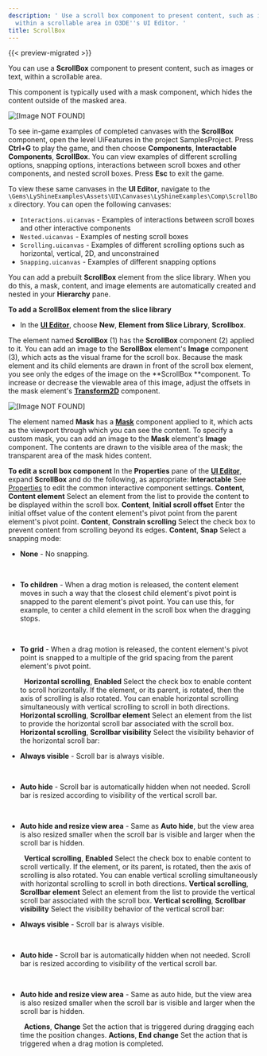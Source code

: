 ```yaml
---
description: ' Use a scroll box component to present content, such as images or text,
  within a scrollable area in O3DE''s UI Editor. '
title: ScrollBox
---
```


{{< preview-migrated >}}

You can use a **ScrollBox** component to present content, such as images or text, within a scrollable area\.

This component is typically used with a mask component, which hides the content outside of the masked area\.

![\[Image NOT FOUND\]](/images/user-guide/game_ui_editor/ui-editor-components-scrollbox.gif)

To see in\-game examples of completed canvases with the **ScrollBox** component, open the level UiFeatures in the project SamplesProject\. Press **Ctrl\+G** to play the game, and then choose **Components**, **Interactable Components**, **ScrollBox**\. You can view examples of different scrolling options, snapping options, interactions between scroll boxes and other components, and nested scroll boxes\. Press **Esc** to exit the game\.

To view these same canvases in the **UI Editor**, navigate to the `\Gems\LyShineExamples\Assets\UI\Canvases\LyShineExamples\Comp\ScrollBox` directory\. You can open the following canvases:
+ `Interactions.uicanvas` - Examples of interactions between scroll boxes and other interactive components
+ `Nested.uicanvas` - Examples of nesting scroll boxes
+ `Scrolling.uicanvas` - Examples of different scrolling options such as horizontal, vertical, 2D, and unconstrained
+ `Snapping.uicanvas` - Examples of different snapping options

You can add a prebuilt **ScrollBox** element from the slice library\. When you do this, a mask, content, and image elements are automatically created and nested in your **Hierarchy** pane\.

**To add a ScrollBox element from the slice library**
+ In the [**UI Editor**](/docs/user-guide/features/interactivity/user-interface/editor/using.md), choose **New**, **Element from Slice Library**, **Scrollbox**\.

The element named **ScrollBox** \(1\) has the **ScrollBox** component \(2\) applied to it\. You can add an image to the **ScrollBox** element's **Image** component \(3\), which acts as the visual frame for the scroll box\. Because the mask element and its child elements are drawn in front of the scroll box element, you see only the edges of the image on the **ScrollBox **component\. To increase or decrease the viewable area of this image, adjust the offsets in the mask element's [**Transform2D**](/docs/user-guide/features/interactivity/user-interface/editor/anchors.md) component\.

![\[Image NOT FOUND\]](/images/user-guide/game_ui_editor/ui-editor-components-scrollbox.jpg)

The element named **Mask** has a [**Mask**](/docs/user-guide/features/interactivity/user-interface/editor/components-mask.md) component applied to it, which acts as the viewport through which you can see the content\. To specify a custom mask, you can add an image to the **Mask** element's **Image** component\. The contents are drawn to the visible area of the mask; the transparent area of the mask hides content\.

**To edit a scroll box component**
In the **Properties** pane of the [**UI Editor**](/docs/user-guide/features/interactivity/user-interface/editor/using.md), expand **ScrollBox** and do the following, as appropriate:
**Interactable**
See [Properties](/docs/user-guide/features/interactivity/user-interface/editor/components-interactive-properties.md) to edit the common interactive component settings\.
**Content**, **Content element**
Select an element from the list to provide the content to be displayed within the scroll box\.
**Content**, **Initial scroll offset**
Enter the initial offset value of the content element's pivot point from the parent element's pivot point\.
**Content**, **Constrain scrolling**
Select the check box to prevent content from scrolling beyond its edges\.
**Content**, **Snap**
Select a snapping mode:
+ **None** - No snapping\.

   
+ **To children** - When a drag motion is released, the content element moves in such a way that the closest child element's pivot point is snapped to the parent element's pivot point\. You can use this, for example, to center a child element in the scroll box when the dragging stops\.

   
+ **To grid** - When a drag motion is released, the content element's pivot point is snapped to a multiple of the grid spacing from the parent element's pivot point\.

   
**Horizontal scrolling**, **Enabled**
Select the check box to enable content to scroll horizontally\. If the element, or its parent, is rotated, then the axis of scrolling is also rotated\. You can enable horizontal scrolling simultaneously with vertical scrolling to scroll in both directions\.
**Horizontal scrolling**, **Scrollbar element**
Select an element from the list to provide the horizontal scroll bar associated with the scroll box\.
**Horizontal scrolling**, **Scrollbar visibility**
Select the visibility behavior of the horizontal scroll bar:
+ **Always visible** - Scroll bar is always visible\.

   
+ **Auto hide** - Scroll bar is automatically hidden when not needed\. Scroll bar is resized according to visibility of the vertical scroll bar\.

   
+ **Auto hide and resize view area** - Same as **Auto hide**, but the view area is also resized smaller when the scroll bar is visible and larger when the scroll bar is hidden\.

   
**Vertical scrolling**, **Enabled**
Select the check box to enable content to scroll vertically\. If the element, or its parent, is rotated, then the axis of scrolling is also rotated\. You can enable vertical scrolling simultaneously with horizontal scrolling to scroll in both directions\.
**Vertical scrolling**, **Scrollbar element**
Select an element from the list to provide the vertical scroll bar associated with the scroll box\.
**Vertical scrolling**, **Scrollbar visibility**
Select the visibility behavior of the vertical scroll bar:
+ **Always visible** - Scroll bar is always visible\.

   
+ **Auto hide** - Scroll bar is automatically hidden when not needed\. Scroll bar is resized according to visibility of the vertical scroll bar\.

   
+ **Auto hide and resize view area** - Same as auto hide, but the view area is also resized smaller when the scroll bar is visible and larger when the scroll bar is hidden\.

   
**Actions**, **Change**
Set the action that is triggered during dragging each time the position changes\.
**Actions**, **End change**
Set the action that is triggered when a drag motion is completed\.